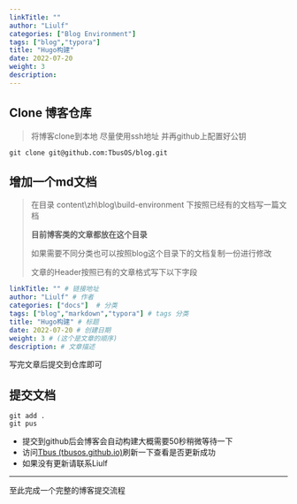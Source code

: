 ```yaml
---
linkTitle: ""
author: "Liulf"
categories: ["Blog Environment"]
tags: ["blog","typora"] 
title: "Hugo构建"
date: 2022-07-20
weight: 3
description:
---
```

## Clone 博客仓库
> 将博客clone到本地
> 尽量使用ssh地址
> 并再github上配置好公钥
```shell
git clone git@github.com:TbusOS/blog.git
```


## 增加一个md文档

> 在目录 content\zh\blog\build-environment 下按照已经有的文档写一篇文档
>
> **目前博客类的文章都放在这个目录**
>
> 如果需要不同分类也可以按照blog这个目录下的文档复制一份进行修改
>
> 文章的Header按照已有的文章格式写下以下字段

``` yaml
linkTitle: "" # 链接地址
author: "Liulf" # 作者
categories: ["docs"]  # 分类
tags: ["blog","markdown","typora"] # tags 分类
title: "Hugo构建" # 标题
date: 2022-07-20 # 创建日期
weight: 3 # (这个是文章的顺序)
description: # 文章描述
```

写完文章后提交到仓库即可

## 提交文档

```shell
git add .
git pus
```

* 提交到github后会博客会自动构建大概需要50秒稍微等待一下
* 访问[Tbus (tbusos.github.io)](https://tbusos.github.io/)刷新一下查看是否更新成功
* 如果没有更新请联系Liulf


---

至此完成一个完整的博客提交流程
